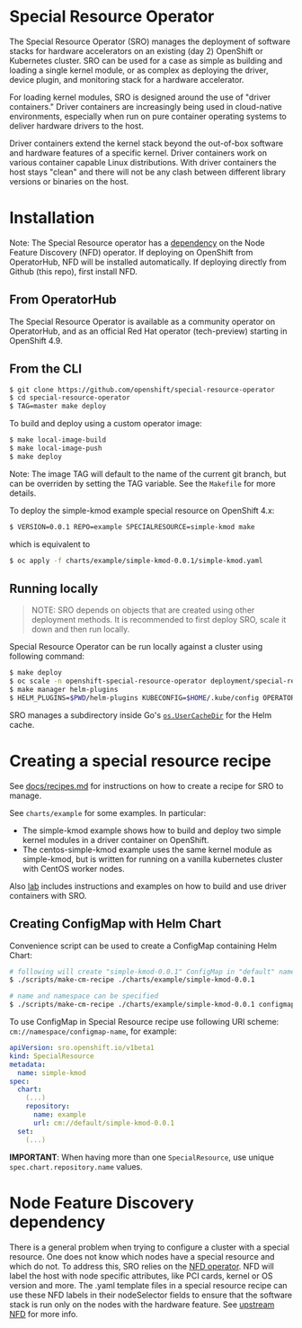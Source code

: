 
# Special Resource Operator

The Special Resource Operator (SRO) manages the  deployment of software stacks for hardware accelerators on an existing (day 2) OpenShift or Kubernetes cluster. SRO can be used for a case as simple as building and loading a single kernel module, or as complex as deploying the driver, device plugin, and monitoring stack for a hardware accelerator.

For loading kernel modules, SRO is designed around the use of "driver containers." Driver containers are increasingly being used in cloud-native environments, especially when run on pure container operating systems to deliver hardware drivers to the host. 

Driver containers  extend the kernel stack beyond the out-of-box software and hardware features of a specific kernel. Driver containers work on various container capable Linux distributions. With driver containers the host stays "clean" and there will not be any clash between different library versions or binaries on the host.


# Installation
Note: The Special Resource operator has a [dependency](#Node-Feature-Discovery-dependency) on the Node Feature Discovery (NFD) operator. If deploying on OpenShift from OperatorHub, NFD will be installed automatically. If deploying directly from Github (this repo), first install NFD.

## From OperatorHub
The Special Resource Operator is available as a community operator on OperatorHub, and as an official Red Hat operator (tech-preview) starting in OpenShift 4.9.

## From the CLI
```sh
$ git clone https://github.com/openshift/special-resource-operator
$ cd special-resource-operator
$ TAG=master make deploy
```

To build and deploy using a custom operator image:
```sh
$ make local-image-build
$ make local-image-push
$ make deploy
```
Note: The image TAG will default to the name of the current git branch, but can be overriden by setting the TAG variable. See the `Makefile` for more details.

To deploy the simple-kmod example special resource on OpenShift 4.x:
```sh
$ VERSION=0.0.1 REPO=example SPECIALRESOURCE=simple-kmod make
```
which is equivalent to
```sh
$ oc apply -f charts/example/simple-kmod-0.0.1/simple-kmod.yaml
```

## Running locally
> NOTE: SRO depends on objects that are created using other deployment methods. It is recommended to first deploy SRO, scale it down and then run locally.

Special Resource Operator can be run locally against a cluster using following command:
```sh
$ make deploy
$ oc scale -n openshift-special-resource-operator deployment/special-resource-controller-manager --replicas=0
$ make manager helm-plugins
$ HELM_PLUGINS=$PWD/helm-plugins KUBECONFIG=$HOME/.kube/config OPERATOR_NAMESPACE=openshift-special-resource-operator ./manager
```
SRO manages a subdirectory inside Go's [`os.UserCacheDir`](https://pkg.go.dev/os#UserCacheDir) for the Helm cache.

# Creating a special resource recipe

See [docs/recipes.md](docs/recipes.md) for instructions on how to create a recipe for SRO to manage. 

See `charts/example` for some examples. In particular:
* The simple-kmod example shows how to build and deploy two simple kernel modules in a driver container on OpenShift.
* The centos-simple-kmod example uses the same kernel module as simple-kmod, but is written for running on a vanilla kubernetes cluster with CentOS worker nodes.

Also  [lab](lab) includes instructions and examples on how to build and use driver containers with SRO.
## Creating ConfigMap with Helm Chart
Convenience script can be used to create a ConfigMap containing Helm Chart:
``` sh
# following will create "simple-kmod-0.0.1" ConfigMap in "default" namespace
$ ./scripts/make-cm-recipe ./charts/example/simple-kmod-0.0.1

# name and namespace can be specified
$ ./scripts/make-cm-recipe ./charts/example/simple-kmod-0.0.1 configmap-name namespace
```

To use ConfigMap in Special Resource recipe use following URI scheme: `cm://namespace/configmap-name`, for example:
``` yaml
apiVersion: sro.openshift.io/v1beta1
kind: SpecialResource
metadata:
  name: simple-kmod
spec:
  chart:
    (...)
    repository:
      name: example
      url: cm://default/simple-kmod-0.0.1
  set:
    (...)
```

**IMPORTANT**: When having more than one `SpecialResource`, use unique `spec.chart.repository.name` values.


# Node Feature Discovery dependency

There is a general problem when trying to configure a cluster with a special resource. One does not know which nodes have a special resource and which do not. To address this, SRO relies on the [NFD operator](https://github.com/openshift/cluster-nfd-operator). NFD will label the host with node specific attributes, like PCI cards, kernel or OS version and more. The .yaml template files in a special resource recipe can use these NFD labels in their nodeSelector fields to ensure that the software stack is run only on the nodes with the hardware feature. See [upstream NFD](https://github.com/kubernetes-sigs/node-feature-discovery) for more info. 

